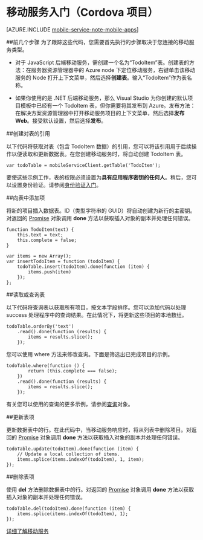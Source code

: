 <properties
	pageTitle="Cordova 移动服务项目（Visual Studio 连接服务）入门 | Microsoft Azure"
	description="描述使用 Visual Studio 连接服务将 Cordova 项目连接到 Azure 移动服务后可以执行的前几个步骤。"
	services="mobile-services"
	documentationCenter=""
	authors="mlhoop"
	manager="douge"
	editor=""/>

<tags 
	ms.service="mobile-services" 
	ms.date="01/05/2016"
	wacn.date=""/>

# 移动服务入门（Cordova 项目）

[AZURE.INCLUDE [mobile-service-note-mobile-apps](../includes/mobile-services-note-mobile-apps.md)]

##前几个步骤
为了跟踪这些代码，您需要首先执行的步骤取决于您连接的移动服务类型。

- 对于 JavaScript 后端移动服务，需创建一个名为“TodoItem”表。创建表的方法：在服务器资源管理器中的 Azure node 下定位移动服务，右键单击该移动服务的 Node 打开上下文菜单，然后选择**创建表**。输入“TodoItem”作为表名称。

- 如果你使用的是 .NET 后端移动服务，那么 Visual Studio 为你创建的默认项目模板中已经有一个 TodoItem 表，但你需要将其发布到 Azure。发布方法：在解决方案资源管理器中打开移动服务项目的上下文菜单，然后选择**发布 Web**。接受默认设置，然后选择**发布**。

##创建对表的引用

以下代码将获取对表（包含 TodoItem 数据）的引用，您可以将该引用用于后续操作以便读取和更新数据表。在您创建移动服务时，将自动创建 TodoItem 表。

    var todoTable = mobileServiceClient.getTable('TodoItem');

要使这些示例工作，表的权限必须设置为**具有应用程序密钥的任何人**。稍后，您可以设置身份验证。请参阅[身份验证入门](/documentation/articles/mobile-services-html-get-started-users)。

##向表中添加项

将新的项目插入数据表。ID（类型字符串的 GUID）将自动创建为新行的主密钥。对返回的 [Promise](https://msdn.microsoft.com/zh-cn/library/dn802826.aspx) 对象调用 **done** 方法以获取插入对象的副本并处理任何错误。

    function TodoItem(text) {
        this.text = text;
        this.complete = false;
    }
    
    var items = new Array();
    var insertTodoItem = function (todoItem) {
        todoTable.insert(todoItem).done(function (item) {
            items.push(item)
        });
    };

##读取或查询表

以下代码将查询表以获取所有项目，按文本字段排序。您可以添加代码以处理 success 处理程序中的查询结果。在此情况下，将更新这些项目的本地数组。

    todoTable.orderBy('text')
        .read().done(function (results) {
            items = results.slice();
        });

您可以使用 where 方法来修改查询。下面是筛选出已完成项目的示例。

    todoTable.where(function () {
            return (this.complete === false);
        })
        .read().done(function (results) {
            items = results.slice();
        });

有关您可以使用的查询的更多示例，请参阅[查询](http://msdn.microsoft.com/zh-cn/library/azure/jj613353.aspx)对象。

##更新表项

更新数据表中的行。在此代码中，当移动服务响应时，将从列表中删除项目。对返回的 [Promise](https://msdn.microsoft.com/zh-cn/library/dn802826.aspx) 对象调用 **done** 方法以获取插入对象的副本并处理任何错误。

    todoTable.update(todoItem).done(function (item) {
        // Update a local collection of items.
        items.splice(items.indexOf(todoItem), 1, item);
    });

##删除表项

使用 **del** 方法删除数据表中的行。对返回的 [Promise](https://msdn.microsoft.com/zh-cn/library/dn802826.aspx) 对象调用 **done** 方法以获取插入对象的副本并处理任何错误。

    todoTable.del(todoItem).done(function (item) {
        items.splice(items.indexOf(todoItem), 1);
    });

[详细了解移动服务](/documentation/services/mobile-services)

<!---HONumber=Mooncake_0314_2016-->